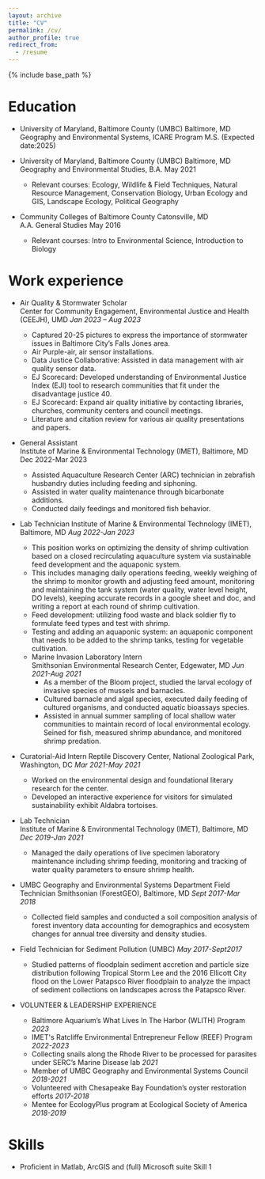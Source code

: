 ```yaml
---
layout: archive
title: "CV"
permalink: /cv/
author_profile: true
redirect_from:
  - /resume
---
```


{% include base_path %}

Education
======
* University of Maryland, Baltimore County (UMBC) Baltimore, MD\
  Geography and Environmental Systems, ICARE Program M.S. (Expected date:2025) 

* University of Maryland, Baltimore County (UMBC) Baltimore, MD\
  Geography and Environmental Studies, B.A. May 2021
	* Relevant courses: Ecology, Wildlife & Field Techniques, Natural Resource Management, Conservation Biology, Urban Ecology and GIS, Landscape Ecology, Political Geography

* Community Colleges of Baltimore County Catonsville, MD\
  A.A. General Studies May 2016
	* Relevant courses: Intro to Environmental Science, Introduction to Biology


Work experience
======
* Air Quality & Stormwater Scholar                                                                                                                             
  Center for Community Engagement, Environmental Justice and Health (CEEJH), UMD _Jan 2023 – Aug 2023_
	* Captured 20-25 pictures to express the importance of stormwater issues in Baltimore City’s Falls Jones area.
	* Air Purple-air, air sensor installations. 
	* Data Justice Collaborative: Assisted in data management with air quality sensor data.
	* EJ Scorecard: Developed understanding of Environmental Justice Index (EJI) tool to research communities that fit under the disadvantage justice 40.
	* EJ Scorecard: Expand air quality initiative by contacting libraries, churches, community centers and council meetings.  
	* Literature and citation review for various air quality presentations and papers.

 * General Assistant  
 Institute of Marine & Environmental Technology (IMET), Baltimore, MD                                   Dec 2022-Mar 2023
	- Assisted Aquaculture Research Center (ARC) technician in zebrafish husbandry duties including feeding and siphoning.
	- Assisted in water quality maintenance through bicarbonate additions.
	- Conducted daily feedings and monitored fish behavior.

* Lab Technician
  Institute of Marine & Environmental Technology (IMET), Baltimore, MD	   	                            _Aug 2022-Jan 2023_
	- This position works on optimizing the density of shrimp cultivation based on a closed recirculating aquaculture system via sustainable feed development and the aquaponic system.
  	- This includes managing daily operations feeding, weekly weighing of the shrimp to monitor growth and adjusting feed amount, monitoring and maintaining the tank system (water quality, water level height, DO levels), keeping accurate records in a google sheet and doc, and writing a report at each round of shrimp cultivation.
  	- Feed development: utilizing food waste and black soldier fly to formulate feed types and test with shrimp.
  	- Testing and adding an aquaponic system: an aquaponic component that needs to be added to the shrimp tanks, testing for vegetable cultivation. 
 
  * Marine Invasion Laboratory Intern  
    Smithsonian Environmental Research Center, Edgewater, MD                                                    _Jun 2021-Aug 2021_
  	- As a member of the Bloom project, studied the larval ecology of invasive species of mussels and barnacles.
 	- Cultured barnacle and algal species, executed daily feeding of cultured organisms, and conducted aquatic bioassays species.
  	- Assisted in annual summer sampling of local shallow water communities to maintain record of local environmental ecology. Seined for fish, measured shrimp abundance, and monitored shrimp predation.

* Curatorial-Aid Intern 
  Reptile Discovery Center, National Zoological Park, Washington, DC	                                       _Mar 2021-May 2021_
  	- Worked on the environmental design and foundational literary research for the center. 
  	- Developed an interactive experience for visitors for simulated sustainability exhibit Aldabra tortoises. 

* Lab Technician									
  Institute of Marine & Environmental Technology (IMET), Baltimore, MD	                                     _Dec 2019-Jan 2021_
  	- Managed the daily operations of live specimen laboratory maintenance including shrimp feeding, monitoring and tracking of water quality parameters to ensure shrimp health.

* UMBC Geography and Environmental Systems Department Field Technician
  Smithsonian (ForestGEO), Baltimore, MD 			                                      	     	                 _Sept 2017-Mar 2018_
  	- Collected field samples and conducted a soil composition analysis of forest inventory data accounting for demographics and ecosystem changes for annual tree diversity and density studies.

* Field Technician for Sediment Pollution (UMBC)	 	 	 		                                          _May 2017-Sept2017_ 
  	- Studied patterns of floodplain sediment accretion and particle size distribution following Tropical Storm Lee and the 2016 Ellicott City flood on the Lower Patapsco River floodplain to analyze the impact of sediment collections on landscapes across the Patapsco River. 

* VOLUNTEER & LEADERSHIP EXPERIENCE
	* Baltimore Aquarium’s What Lives In The Harbor (WLITH) Program                                         _2023_
  	* IMET's Ratcliffe Environmental Entrepreneur Fellow (REEF) Program                                             _2022-2023_
  	* Collecting snails along the Rhode River to be processed for parasites under SERC’s Marine Disease lab         _2021_
  	* Member of UMBC Geography and Environmental Systems Council 				                       _2018-2021_
  	* Volunteered with Chesapeake Bay Foundation’s oyster restoration efforts 			                                _2017-2018_ 
  	* Mentee for EcologyPlus program at Ecological Society of America 				                                      _2018-2019_


Skills
======
* Proficient in Matlab, ArcGIS and (full) Microsoft suite Skill 1
